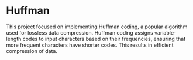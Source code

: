 # Huffman
This project focused on implementing Huffman coding, a popular algorithm used for lossless data compression. Huffman coding assigns variable-length codes to input characters based on their frequencies, ensuring that more frequent characters have shorter codes. This results in efficient compression of data.
